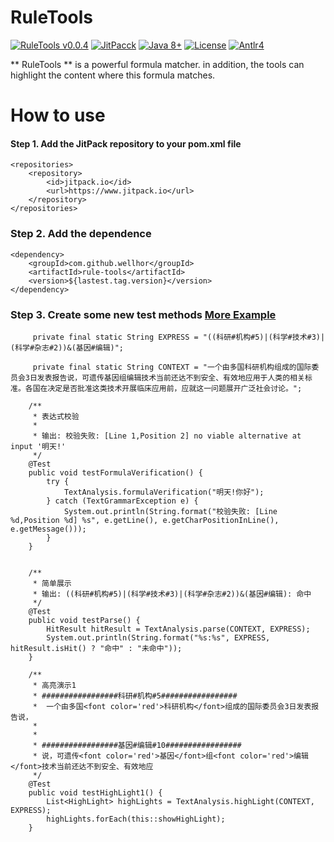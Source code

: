 # RuleTools

[![RuleTools v0.0.4](https://img.shields.io/badge/RuleTools-v0.0.4-orange)](https://github.com/wellhor/RuleTools)
[![JitPacck](https://www.jitpack.io/v/wellhor/rule-tools.svg)](https://www.jitpack.io/#wellhor/rule-tools)
[![Java 8+](https://img.shields.io/badge/java-8+-4c7e9f.svg)](http://java.oracle.com)
[![License](https://img.shields.io/badge/license-MIT-green)](https://github.com/wellhor/RuleTools/blob/master/LICENSE)
[![Antlr4](https://img.shields.io/badge/anltr-v4-yellow)](https://github.com/antlr/antlr4)

** RuleTools ** is a powerful formula matcher. in addition, the tools can highlight the content where this formula matches.

# How to use 

#### Step 1. Add the JitPack repository to your pom.xml file

```
<repositories>
	<repository>
        <id>jitpack.io</id>
        <url>https://www.jitpack.io</url>
    </repository>
</repositories>
```

### Step 2. Add the dependence
```
<dependency>
    <groupId>com.github.wellhor</groupId>
    <artifactId>rule-tools</artifactId>
    <version>${lastest.tag.version}</version>
</dependency>
```

### Step 3. Create some new test methods  [More Example](https://github.com/wellhor/RuleTools/blob/master/src/test/java/pers/wellhor/test/ParseTest.java)

```
     private final static String EXPRESS = "((科研#机构#5)|(科学#技术#3)|(科学#杂志#2))&(基因#编辑)";
     
     private final static String CONTEXT = "一个由多国科研机构组成的国际委员会3日发表报告说，可遗传基因组编辑技术当前还达不到安全、有效地应用于人类的相关标准。各国在决定是否批准这类技术开展临床应用前，应就这一问题展开广泛社会讨论。";

    /**
     * 表达式校验
     *
     * 输出: 校验失败: [Line 1,Position 2] no viable alternative at input '明天!'
     */
    @Test
    public void testFormulaVerification() {
        try {
            TextAnalysis.formulaVerification("明天!你好");
        } catch (TextGrammarException e) {
            System.out.println(String.format("校验失败: [Line %d,Position %d] %s", e.getLine(), e.getCharPositionInLine(), e.getMessage()));
        }
    }


    /**
     * 简单展示
     * 输出: ((科研#机构#5)|(科学#技术#3)|(科学#杂志#2))&(基因#编辑): 命中
     */
    @Test
    public void testParse() {
        HitResult hitResult = TextAnalysis.parse(CONTEXT, EXPRESS);
        System.out.println(String.format("%s:%s", EXPRESS, hitResult.isHit() ? "命中" : "未命中"));
    }

    /**
     * 高亮演示1
     * #################科研#机构#5#################
     *  一个由多国<font color='red'>科研机构</font>组成的国际委员会3日发表报告说，
     *  
     *  
     * #################基因#编辑#10#################
     * 说，可遗传<font color='red'>基因</font>组<font color='red'>编辑</font>技术当前还达不到安全、有效地应
     */
    @Test
    public void testHighLight1() {
        List<HighLight> highLights = TextAnalysis.highLight(CONTEXT, EXPRESS);
        highLights.forEach(this::showHighLight);
    }
```